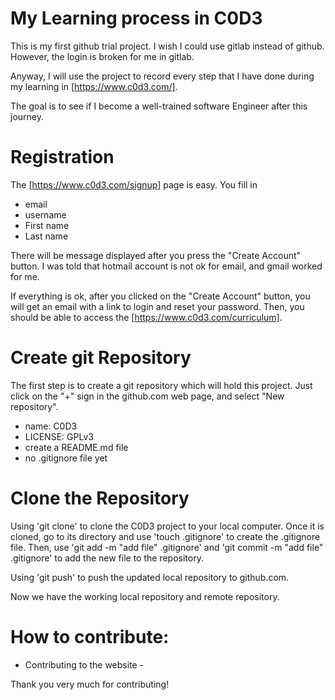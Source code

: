 # My Learning process in C0D3

This is my first github trial project. I wish I could use gitlab instead of github.
However, the login is broken for me in gitlab.

Anyway, I will use the project to record every step that I have done during my
learning in [https://www.c0d3.com/].

The goal is to see if I become a well-trained software Engineer after this journey.


# Registration

The [https://www.c0d3.com/signup] page is easy. You fill in

* email
* username
* First name
* Last name

There will be message displayed after you press the "Create Account" button. I was
told that hotmail account is not ok for email, and gmail worked for me.

If everything is ok, after you clicked on the "Create Account" button, you will
get an email with a link to login and reset your password. Then, you should be
able to access the [https://www.c0d3.com/curriculum].


# Create git Repository

The first step is to create a git repository which will hold this project. Just
click on the "+" sign in the github.com web page, and select "New repository".

* name: C0D3
* LICENSE: GPLv3
* create a README.md file
* no .gitignore file yet


# Clone the Repository

Using 'git clone' to clone the C0D3 project to your local computer. Once it is
cloned, go to its directory and use 'touch .gitignore' to create the .gitignore
file. Then, use 'git add -m "add file" .gitignore' and 'git commit -m "add file"
.gitignore' to add the new file to the repository.

Using 'git push' to push the updated local repository to github.com.

Now we have the working local repository and remote repository.


# How to contribute:

* Contributing to the website -

Thank you very much for contributing!
